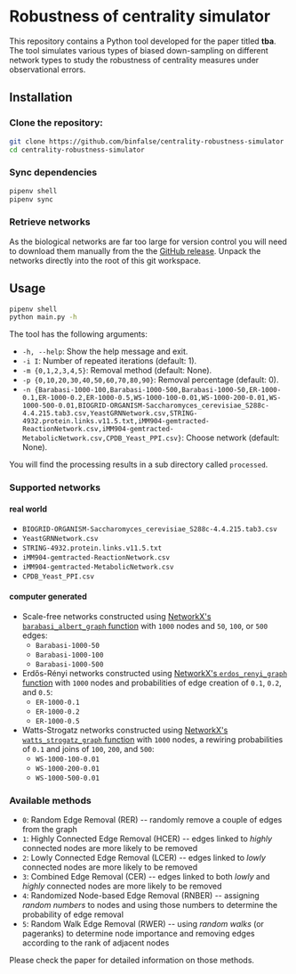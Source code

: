 # Robustness of centrality simulator

This repository contains a Python tool developed for the paper titled **tba**.
The tool simulates various types of biased down-sampling on different network types to study the robustness of centrality measures under observational errors.

## Installation

### Clone the repository:

```sh
git clone https://github.com/binfalse/centrality-robustness-simulator
cd centrality-robustness-simulator
```

### Sync dependencies

```sh
pipenv shell
pipenv sync
```

### Retrieve networks

As the biological networks are far too large for version control you will need to download them manually from the the [GitHub release](https://github.com/binfalse/centrality-robustness-simulator/releases/tag/init).
Unpack the networks directly into the root of this git workspace.

## Usage

```sh
pipenv shell
python main.py -h
```

The tool has the following arguments:

- `-h, --help`: Show the help message and exit.
- `-i I`: Number of repeated iterations (default: 1).
- `-m {0,1,2,3,4,5}`: Removal method (default: None).
- `-p {0,10,20,30,40,50,60,70,80,90}`: Removal percentage (default: 0).
- `-n {Barabasi-1000-100,Barabasi-1000-500,Barabasi-1000-50,ER-1000-0.1,ER-1000-0.2,ER-1000-0.5,WS-1000-100-0.01,WS-1000-200-0.01,WS-1000-500-0.01,BIOGRID-ORGANISM-Saccharomyces_cerevisiae_S288c-4.4.215.tab3.csv,YeastGRNNetwork.csv,STRING-4932.protein.links.v11.5.txt,iMM904-gemtracted-ReactionNetwork.csv,iMM904-gemtracted-MetabolicNetwork.csv,CPDB_Yeast_PPI.csv}`: Choose network (default: None).

You will find the processing results in a sub directory called `processed`.

### Supported networks

#### real world

- `BIOGRID-ORGANISM-Saccharomyces_cerevisiae_S288c-4.4.215.tab3.csv`
- `YeastGRNNetwork.csv`
- `STRING-4932.protein.links.v11.5.txt`
- `iMM904-gemtracted-ReactionNetwork.csv`
- `iMM904-gemtracted-MetabolicNetwork.csv`
- `CPDB_Yeast_PPI.csv`

#### computer generated

- Scale-free networks constructed using [NetworkX's `barabasi_albert_graph` function](https://networkx.org/documentation/stable/reference/generated/networkx.generators.random_graphs.barabasi_albert_graph.html) with `1000` nodes and `50`, `100`, or `500` edges:
  - `Barabasi-1000-50`
  - `Barabasi-1000-100`
  - `Barabasi-1000-500`
- Erdős-Rényi networks constructed using [NetworkX's `erdos_renyi_graph` function](https://networkx.org/documentation/stable/reference/generated/networkx.generators.random_graphs.erdos_renyi_graph.html) with `1000` nodes and probabilities of edge creation of `0.1`, `0.2`, and `0.5`:
  - `ER-1000-0.1`
  - `ER-1000-0.2`
  - `ER-1000-0.5`
- Watts-Strogatz networks constructed using [NetworkX's `watts_strogatz_graph` function](https://networkx.org/documentation/stable/reference/generated/networkx.generators.random_graphs.watts_strogatz_graph.html) with `1000` nodes, a rewiring probabilities of `0.1` and joins of `100`, `200`, and `500`:
  - `WS-1000-100-0.01`
  - `WS-1000-200-0.01`
  - `WS-1000-500-0.01`

### Available methods

- `0`: Random Edge Removal (RER) -- randomly remove a couple of edges from the graph
- `1`: Highly Connected Edge Removal (HCER) -- edges linked to _highly_ connected nodes are more likely to be removed
- `2`: Lowly Connected Edge Removal (LCER) -- edges linked to _lowly_ connected nodes are more likely to be removed
- `3`: Combined Edge Removal (CER) -- edges linked to both _lowly_ and _highly_ connected nodes are more likely to be removed
- `4`: Randomized Node-based Edge Removal (RNBER) -- assigning _random numbers_ to nodes and using those numbers to determine the probability of edge removal
- `5`: Random Walk Edge Removal (RWER) -- using _random walks_ (or pageranks) to determine node importance and removing edges according to the rank of adjacent nodes

Please check the paper for detailed information on those methods.
